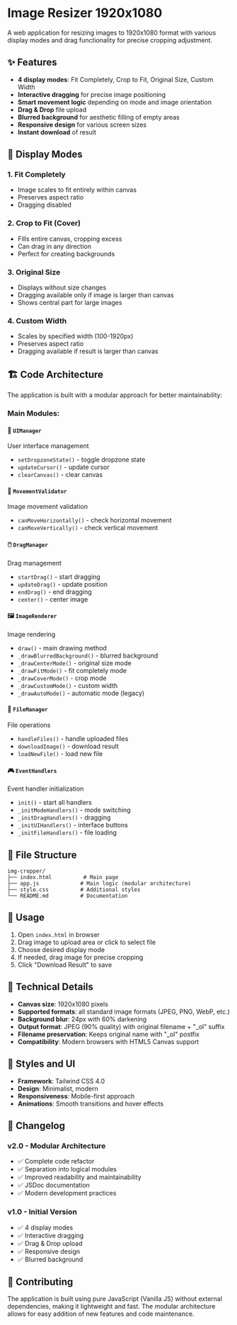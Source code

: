 # Image Resizer 1920x1080

A web application for resizing images to 1920x1080 format with various display modes and drag functionality for precise cropping adjustment.

## ✨ Features

- **4 display modes**: Fit Completely, Crop to Fit, Original Size, Custom Width
- **Interactive dragging** for precise image positioning
- **Smart movement logic** depending on mode and image orientation
- **Drag & Drop** file upload
- **Blurred background** for aesthetic filling of empty areas
- **Responsive design** for various screen sizes
- **Instant download** of result

## 🎯 Display Modes

### 1. Fit Completely
- Image scales to fit entirely within canvas
- Preserves aspect ratio
- Dragging disabled

### 2. Crop to Fit (Cover)
- Fills entire canvas, cropping excess
- Can drag in any direction
- Perfect for creating backgrounds

### 3. Original Size
- Displays without size changes
- Dragging available only if image is larger than canvas
- Shows central part for large images

### 4. Custom Width
- Scales by specified width (100-1920px)
- Preserves aspect ratio
- Dragging available if result is larger than canvas

## 🏗️ Code Architecture

The application is built with a modular approach for better maintainability:

### Main Modules:

#### 🎨 `UIManager`
User interface management
- `setDropzoneState()` - toggle dropzone state
- `updateCursor()` - update cursor
- `clearCanvas()` - clear canvas

#### 🎯 `MovementValidator` 
Image movement validation
- `canMoveHorizontally()` - check horizontal movement
- `canMoveVertically()` - check vertical movement

#### 🖱️ `DragManager`
Drag management
- `startDrag()` - start dragging
- `updateDrag()` - update position
- `endDrag()` - end dragging
- `center()` - center image

#### 🖼️ `ImageRenderer`
Image rendering
- `draw()` - main drawing method
- `_drawBlurredBackground()` - blurred background
- `_drawCenterMode()` - original size mode
- `_drawFitMode()` - fit completely mode
- `_drawCoverMode()` - crop mode
- `_drawCustomMode()` - custom width
- `_drawAutoMode()` - automatic mode (legacy)

#### 📁 `FileManager`
File operations
- `handleFiles()` - handle uploaded files
- `downloadImage()` - download result
- `loadNewFile()` - load new file

#### 🎮 `EventHandlers`
Event handler initialization
- `init()` - start all handlers
- `_initModeHandlers()` - mode switching
- `_initDragHandlers()` - dragging
- `_initUIHandlers()` - interface buttons
- `_initFileHandlers()` - file loading

## 📱 File Structure

```
img-cropper/
├── index.html          # Main page
├── app.js             # Main logic (modular architecture)
├── style.css          # Additional styles
└── README.md          # Documentation
```

## 🚀 Usage

1. Open `index.html` in browser
2. Drag image to upload area or click to select file
3. Choose desired display mode
4. If needed, drag image for precise cropping
5. Click "Download Result" to save

## 🔧 Technical Details

- **Canvas size**: 1920x1080 pixels
- **Supported formats**: all standard image formats (JPEG, PNG, WebP, etc.)
- **Background blur**: 24px with 60% darkening
- **Output format**: JPEG (90% quality) with original filename + "_ol" suffix
- **Filename preservation**: Keeps original name with "_ol" postfix
- **Compatibility**: Modern browsers with HTML5 Canvas support

## 🎨 Styles and UI

- **Framework**: Tailwind CSS 4.0
- **Design**: Minimalist, modern
- **Responsiveness**: Mobile-first approach
- **Animations**: Smooth transitions and hover effects

## 📖 Changelog

### v2.0 - Modular Architecture
- ✅ Complete code refactor
- ✅ Separation into logical modules
- ✅ Improved readability and maintainability
- ✅ JSDoc documentation
- ✅ Modern development practices

### v1.0 - Initial Version
- ✅ 4 display modes
- ✅ Interactive dragging
- ✅ Drag & Drop upload
- ✅ Responsive design
- ✅ Blurred background

## 🤝 Contributing

The application is built using pure JavaScript (Vanilla JS) without external dependencies, making it lightweight and fast. The modular architecture allows for easy addition of new features and code maintenance.
